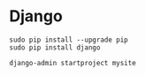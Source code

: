 # Django
```
sudo pip install --upgrade pip
sudo pip install django

django-admin startproject mysite
```